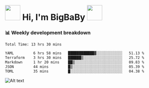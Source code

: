 <!-- Title -->
<h1>
    <img src="https://media.tenor.com/TlyRveJkgo4AAAAi/cloud-cloud-strife.gif" width="50"/>
    Hi, I'm BigBaBy
    <img src="https://media.tenor.com/TlyRveJkgo4AAAAi/cloud-cloud-strife.gif" width="50"/>
</h1>

<h3> 📊 Weekly development breakdown </h3>
<!-- waka-readme-stats -->

<!--START_SECTION:waka-->

```txt
Total Time: 13 hrs 30 mins

YAML         6 hrs 58 mins   ████████████▓░░░░░░░░░░░░   51.13 %
Terraform    3 hrs 30 mins   ██████▒░░░░░░░░░░░░░░░░░░   25.72 %
Markdown     1 hr 20 mins    ██▒░░░░░░░░░░░░░░░░░░░░░░   09.83 %
JSON         44 mins         █▒░░░░░░░░░░░░░░░░░░░░░░░   05.39 %
TOML         35 mins         █░░░░░░░░░░░░░░░░░░░░░░░░   04.38 %
```

<!--END_SECTION:waka-->

![Alt text](https://spotify-recently-played-readme.vercel.app/api?user=21b7yx6vkj66csord5swswvza&count=10&width=1000)
